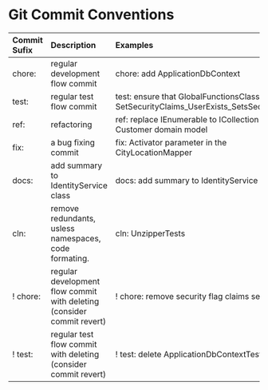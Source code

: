 # Git Commit Conventions

| Commit Sufix     | Description                                           | Examples                                                            |
|:-----------------|:------------------------------------------------------|:--------------------------------------------------------------------|
| chore:           | regular development flow commit                       | chore: add ApplicationDbContext                                     |
| test:            | regular test flow commit                              | test: ensure that GlobalFunctionsClass's: <br/> SetSecurityClaims_UserExists_SetsSecurityClaims |
| ref:             | refactoring                                           | ref: replace IEnumerable to ICollection in Customer domain model    |
| fix:             | a bug fixing commit                                   | fix: Activator parameter in the CityLocationMapper                  |
| docs:            | add summary to IdentityService class                  | docs: add summary to IdentityService class                          |
| cln:             | remove redundants, usless namespaces, code formating. | cln: UnzipperTests                                                  |
| ! chore:         | regular development flow commit with deleting (consider commit revert) | ! chore: remove security flag claims seeding       |
| ! test:          | regular test flow commit with deleting (consider commit revert)        | ! test: delete ApplicationDbContextTests           |

